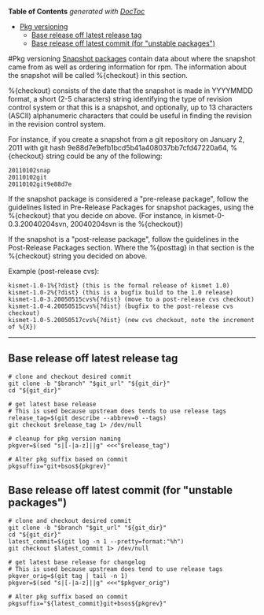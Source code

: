 <!-- START doctoc generated TOC please keep comment here to allow auto update -->
<!-- DON'T EDIT THIS SECTION, INSTEAD RE-RUN doctoc TO UPDATE -->
**Table of Contents**  *generated with [DocToc](https://github.com/thlorenz/doctoc)*

- [Pkg versioning](#pkg-versioning)
  - [Base release off latest release tag](#base-release-off-latest-release-tag)
  - [Base release off latest commit (for "unstable packages")](#base-release-off-latest-commit-for-unstable-packages)

<!-- END doctoc generated TOC please keep comment here to allow auto update -->

#Pkg versioning
[Snapshot packages](https://fedoraproject.org/wiki/Packaging:NamingGuidelines#Snapshot_packages) contain data about where the snapshot came from as well as ordering information for rpm. The information about the snapshot will be called %{checkout} in this section.

%{checkout} consists of the date that the snapshot is made in YYYYMMDD format, a short (2-5 characters) string identifying the type of revision control system or that this is a snapshot, and optionally, up to 13 characters (ASCII) alphanumeric characters that could be useful in finding the revision in the revision control system.

For instance, if you create a snapshot from a git repository on January 2, 2011 with git hash 9e88d7e9efb1bcd5b41a408037bb7cfd47220a64, %{checkout} string could be any of the following:

```
20110102snap
20110102git
20110102git9e88d7e
```

If the snapshot package is considered a "pre-release package", follow the guidelines listed in Pre-Release Packages for snapshot packages, using the %{checkout} that you decide on above. (For instance, in kismet-0-0.3.20040204svn, 20040204svn is the %{checkout})

If the snapshot is a "post-release package", follow the guidelines in the Post-Release Packages section. Where the %{posttag} in that section is the %{checkout} string you decided on above.

Example (post-release cvs):
```
kismet-1.0-1%{?dist} (this is the formal release of kismet 1.0)
kismet-1.0-2%{?dist} (this is a bugfix build to the 1.0 release)
kismet-1.0-3.20050515cvs%{?dist} (move to a post-release cvs checkout)
kismet-1.0-4.20050515cvs%{?dist} (bugfix to the post-release cvs checkout)
kismet-1.0-5.20050517cvs%{?dist} (new cvs checkout, note the increment of %{X})
```

***

##  Base release off latest release tag

```
# clone and checkout desired commit
git clone -b "$branch" "$git_url" "${git_dir}"
cd "${git_dir}"

# get latest base release
# This is used because upstream does tends to use release tags
release_tag=$(git describe --abbrev=0 --tags)
git checkout $release_tag 1> /dev/null

# cleanup for pkg version naming
pkgver=$(sed "s|[-|a-z]||g" <<<"$release_tag")

# Alter pkg suffix based on commit
pkgsuffix="git+bsos${pkgrev}"
```

##  Base release off latest commit (for "unstable packages")

```
# clone and checkout desired commit
git clone -b "$branch "$git_url" "${git_dir}"
cd "${git_dir}"
latest_commit=$(git log -n 1 --pretty=format:"%h")
git checkout $latest_commit 1> /dev/null

# get latest base release for changelog 
# This is used because upstream does tend to use release tags
pkgver_orig=$(git tag | tail -n 1)
pkgver=$(sed "s|[-|a-z]||g" <<<"$pkgver_orig")

# Alter pkg suffix based on commit
pkgsuffix="${latest_commit}git+bsos${pkgrev}"
```
